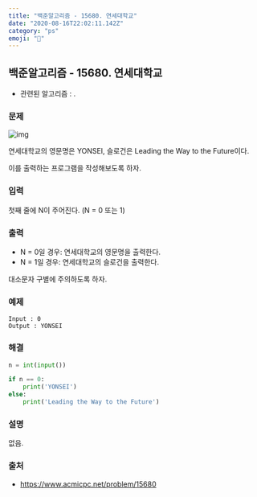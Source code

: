 ```yaml
---
title: "백준알고리즘 - 15680. 연세대학교"
date: "2020-08-16T22:02:11.142Z"
category: "ps"
emoji: "📎"
---
```


## 백준알고리즘 - 15680. 연세대학교

- 관련된 알고리즘 : .

### 문제

![img](https://onlinejudgeimages.s3-ap-northeast-1.amazonaws.com/problem/15680/1.png)

연세대학교의 영문명은 YONSEI, 슬로건은 Leading the Way to the Future이다.

이를 출력하는 프로그램을 작성해보도록 하자.

### 입력

첫째 줄에 N이 주어진다. (N = 0 또는 1)

### 출력

- N = 0일 경우: 연세대학교의 영문명을 출력한다.
- N = 1일 경우: 연세대학교의 슬로건을 출력한다.

대소문자 구별에 주의하도록 하자.

### 예제

```
Input : 0
Output : YONSEI
```

### 해결

```python
n = int(input())

if n == 0:
    print('YONSEI')
else:
    print('Leading the Way to the Future')
```

### 설명

없음.

### 출처

- https://www.acmicpc.net/problem/15680
